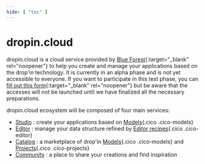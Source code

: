 ```yaml
---
hide: [ "toc" ]
---
```

# dropin.cloud

dropin.cloud is a cloud service provided by [Blue Forest](https://blueforest.cc){:target="_blank" rel="noopener"} to help you create and manage your applications based on the drop'in technology. It is currently in an alpha phase and is not yet accessible to everyone. If you want to participate in this test phase, you can [fill out this form](https://docs.google.com/forms/d/e/1FAIpQLSejGbv2SCbZ7xZwpdGSDTqEi3e7eg2FQNmsoZeJWaNxv27Nkw/viewform){:target="_blank" rel="noopener"} but be aware that the accesses will not be launched until we have finalized all the necessary preparations.

dropin.cloud ecosystem will be composed of four main services:

- [Studio](/cloud/studio/) : create your applications based on [Models](/concepts/catalog/models/){.cico .cico-models}
- [Editor](/cloud/editor/) : manage your data structure refined by [Editor recipes](/concepts/editor/){.cico .cico-editor}
- [Catalog](/cloud/catalog/) : a marketplace of drop'in [Models](/concepts/catalog/models/){.cico .cico-models} and [Projects](/concepts/catalog/projects/){.cico .cico-projects}
- [Community](/cloud/community/) : a place to share your creations and find inspiration
